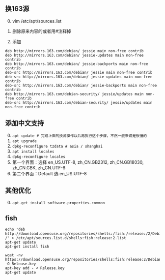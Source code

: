 ## 换163源

0. vim /etc/apt/sources.list

0. 删除原来内容的或者用#注释掉

0. 添加
```
deb http://mirrors.163.com/debian/ jessie main non-free contrib
deb http://mirrors.163.com/debian/ jessie-updates main non-free contrib
deb http://mirrors.163.com/debian/ jessie-backports main non-free contrib
deb-src http://mirrors.163.com/debian/ jessie main non-free contrib
deb-src http://mirrors.163.com/debian/ jessie-updates main non-free contrib
deb-src http://mirrors.163.com/debian/ jessie-backports main non-free contrib
deb http://mirrors.163.com/debian-security/ jessie/updates main non-free contrib
deb-src http://mirrors.163.com/debian-security/ jessie/updates main non-free contrib
```


## 添加中文支持
0. `apt update # 完成上面的换源操作以后再执行这个步骤，不然一般来讲是很慢的` 
0. `apt upgrade`
0. `dpkg-reconfigure tzdata # asia / shanghai`
0. `apt install locales`
0. `dpkg-reconfigure locales`
0. 第一个界面：选择 en_US.UTF-8, zh_CN.GB2312, zh_CN.GB18030, zh_CN.GBK, zh_CN.UTF-8 
0. 第二个界面：Default 选 en_US.UTF-8

## 其他优化
0. `apt-get install software-properties-common`

## fish
```
echo 'deb http://download.opensuse.org/repositories/shells:/fish:/release:/2/Debian_8.0/ /' > /etc/apt/sources.list.d/shells:fish:release:2.list
apt-get update
apt-get install fish
```
```
wget -nv https://download.opensuse.org/repositories/shells:fish:release:2/Debian_8.0/Release.key -O Release.key
apt-key add - < Release.key
apt-get update
```
